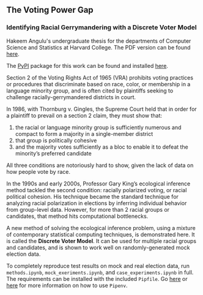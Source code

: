 ## The Voting Power Gap
### Identifying Racial Gerrymandering with a Discrete Voter Model

Hakeem Angulu's undergraduate thesis for the departments of Computer Science and Statistics at Harvard College. The PDF version can be found [here](writing/thesis.pdf).

The [PyPI](https://pypi.org/) package for this work can be found and installed [here](https://pypi.org/project/dvm/).

Section 2 of the Voting Rights Act of 1965 (VRA) prohibits voting practices or procedures that discriminate based on race, color, or membership in a language minority group, and is often cited by plaintiffs seeking to challenge racially-gerrymandered districts in court.

In 1986, with Thornburg v. Gingles, the Supreme Court held that in order for a plaintiff to prevail on a section 2 claim, they must show that:

1. the racial or language minority group is sufficiently numerous and compact to form a majority in a single-member district
2. that group is politically cohesive
3. and the majority votes sufficiently as a bloc to enable it to defeat the minority’s preferred candidate

All three conditions are notoriously hard to show, given the lack of data on how people vote by race.

In the 1990s and early 2000s, Professor Gary King’s ecological inference method tackled the second condition: racially polarized voting, or racial political cohesion. His technique became the standard technique for analyzing racial polarization in elections by inferring individual behavior from group-level data. However, for more than 2 racial groups or candidates, that method hits computational bottlenecks.

A new method of solving the ecological inference problem, using a mixture of contemporary statistical computing techniques, is demonstrated here. It is called the **Discrete Voter Model**. It can be used for multiple racial groups and candidates, and is shown to work well on randomly-generated mock election data.

To completely reproduce test results on mock and real election data, run `methods.ipynb`, `mock_exeriments.ipynb`, and `case_experiments.ipynb` in full. The requirements can be installed with the included `Pipfile`. Go [here](https://realpython.com/pipenv-guide/) or [here](https://pipenv.kennethreitz.org/en/latest/) for more information on how to use `Pipenv`.
